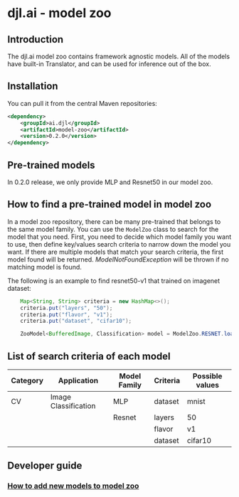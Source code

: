 # djl.ai - model zoo

## Introduction

The djl.ai model zoo contains framework agnostic models. All of the models have built-in Translator, and
can be used for inference out of the box.

## Installation
You can pull it from the central Maven repositories:

```xml
<dependency>
    <groupId>ai.djl</groupId>
    <artifactId>model-zoo</artifactId>
    <version>0.2.0</version>
</dependency>
```

## Pre-trained models

In 0.2.0 release, we only provide MLP and Resnet50 in our model zoo.

## How to find a pre-trained model in model zoo

In a model zoo repository, there can be many pre-trained that belongs to the same model family.
You can use the `ModelZoo` class to search for the model that you need.
First, you need to decide which model family you want to use, then define key/values search criteria
to narrow down the model you want. If there are multiple models that match your search criteria, the first
model found will be returned. *ModelNotFoundException* will be thrown if no matching model is found.

The following is an example to find resnet50-v1 that trained on imagenet dataset:
```java
    Map<String, String> criteria = new HashMap<>();
    criteria.put("layers", "50");
    criteria.put("flavor", "v1");
    criteria.put("dataset", "cifar10");

    ZooModel<BufferedImage, Classification> model = ModelZoo.RESNET.loadModel(criteria);
```

## List of search criteria of each model

| Category | Application           | Model Family      | Criteria | Possible values |
|----------|-----------------------|-------------------|----------|-----------------|
| CV       | Image Classification  | MLP               | dataset  | mnist           |
|          |                       | Resnet            | layers   | 50              |
|          |                       |                   | flavor   | v1              |
|          |                       |                   | dataset  | cifar10         |

## Developer guide

### [How to add new models to model zoo](../docs/development/add_model_to_model-zoo.md)
